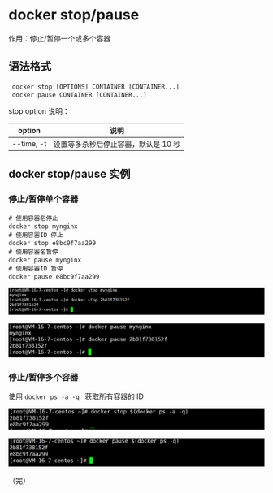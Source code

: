 # docker stop/pause

作用：停止/暂停一个或多个容器

## 语法格式

```
 docker stop [OPTIONS] CONTAINER [CONTAINER...]
 docker pause CONTAINER [CONTAINER...]
```

stop option 说明：

| option     | 说明                                 |
| ---------- | ------------------------------------ |
| --time, -t | 设置等多杀秒后停止容器，默认是 10 秒 |

## docker stop/pause 实例

### 停止/暂停单个容器

```
# 使用容器名停止
docker stop mynginx   
# 使用容器ID 停止
docker stop e8bc9f7aa299
# 使用容器名暂停
docker pause mynginx
# 使用容器ID 暂停
docker pause e8bc9f7aa299
```

![run](./images/run12.png)

![run](./images/pause1.png)

### 停止/暂停多个容器

使用 `docker ps -a -q ` 获取所有容器的 ID

![run](./images/run13.png)

![run](./images/pause2.png)

（完）